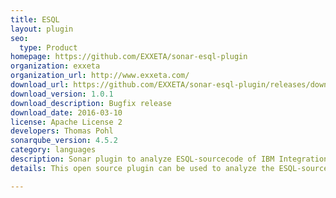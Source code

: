 ```yaml
---
title: ESQL
layout: plugin
seo:
  type: Product
homepage: https://github.com/EXXETA/sonar-esql-plugin
organization: exxeta
organization_url: http://www.exxeta.com/
download_url: https://github.com/EXXETA/sonar-esql-plugin/releases/download/1.0.1/sonar-esql-plugin-1.0.1.jar
download_version: 1.0.1
download_description: Bugfix release
download_date: 2016-03-10
license: Apache License 2
developers: Thomas Pohl
sonarqube_version: 4.5.2
category: languages
description: Sonar plugin to analyze ESQL-sourcecode of IBM Integration Bus projects.
details: This open source plugin can be used to analyze the ESQL-sourcecode of IBM Websphere Message Broker / IBM Integration Bus projects.

---
```

